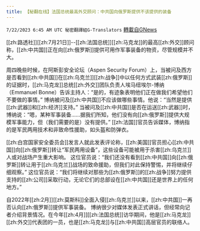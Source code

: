 ```yaml
---
title: 【秘翻在线】法国总统最高外交顾问：中共国向俄罗斯提供不该提供的装备
---
```

`7/22/2023 6:45 AM UTC 秘密翻譯組G-Translators` [轉載自GNews](https://gnews.org/articles/1479459)

[[zh:路透社]][[zh:7月21日]]--[[zh:法国总统]][[zh:马克龙]]的最高[[zh:外交]]顾问称，[[zh:中共国]]正在向[[zh:俄罗斯]]提供可用作军事装备的物资，尽管规模并不大。

周四晚些时候，在阿斯彭安全论坛（Aspen Security Forum）上，当被问及西方是否看到[[zh:中共国]]在[[zh:乌克兰]][[zh:战争]]中以任何方式武装[[zh:俄罗斯]]的证据时，[[zh:马克龙]]总统[[zh:外交]]团队负责人埃马纽埃尔-博纳（Emmanuel Bonne）告诉主持人：“是的，有迹象表明他们正在做我们希望他们不要做的事情。”
博纳被问及[[zh:中共国]]不应该做哪些事情。他说：“当然是提供[[zh:武器]]和[[zh:经济]]支持。”
当被问及[[zh:中共国]]是否在运送[[zh:武器]]时，博纳说：“嗯，某种军事装备......据我们所知，他们没有向[[zh:俄罗斯]]提供大规模军事能力，但（我们需要的是）没有提供。”
[[zh:法国]]官员告诉媒体，博纳指的是军民两用技术和非致命性援助，如头盔和防弹衣。

[[zh:白宫国家安全委员会]]发言人就此发表评论称，[[zh:美国]]官员担心[[zh:中共国]]向[[zh:俄罗斯]]转让“军民两用设备”，这些设备可能被用于杀害[[zh:乌克兰]]人或对战场产生重大影响。
这位官员说：“我们还没有看到[[zh:中共国]]向[[zh:俄罗斯]]转让用于[[zh:乌克兰]]战场的致命援助，但我们对此保持警惕，并将继续仔细观察。”
这位官员说：“我们将继续对那些为[[zh:俄罗斯]]的[[zh:战争]]努力提供支持的[[zh:公司]]采取行动，无论它们的总部设在[[zh:中共国]]还是世界上的任何地方。”

自2022年[[zh:2月]][[zh:莫斯科]]全面入侵[[zh:乌克兰]]以来，[[zh:中共国]]一再否认向[[zh:俄罗斯]]提供军事装备。
博纳很少对媒体发表正式讲话，但经常向记者介绍背景情况。在今年[[zh:4月]][[zh:法国总统]]访华期间，他是[[zh:马克龙]][[zh:外交]]代表团的一员，也是[[zh:马克龙]]与[[zh:中共国]]高层官员的联络人。

